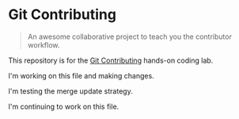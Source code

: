 # Git Contributing

> An awesome collaborative project to teach you the contributor workflow.

This repository is for the [Git Contributing](https://knowthecode.io/labs/git-contributing) hands-on coding lab.

I'm working on this file and making changes.

I'm testing the merge update strategy.

I'm continuing to work on this file.
